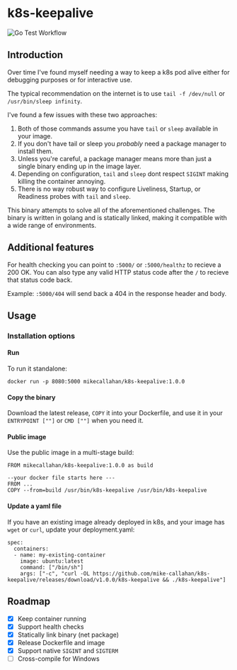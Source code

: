 # k8s-keepalive
![Go Test Workflow](https://github.com/mike-callahan/k8s-keepalive/blob/main/.github/workflows/go.yml/badge.svg)
## Introduction
Over time I've found myself needing a way to keep a k8s pod alive either for debugging purposes or for interactive use. 

The typical recommendation on the internet is to use `tail -f /dev/null` or `/usr/bin/sleep infinity`.

I've found a few issues with these two approaches:
1. Both of those commands assume you have `tail` or `sleep` available in your image.
2. If you don't have tail or sleep you *probably* need a package manager to install them.
3. Unless you're careful, a package manager means more than just a single binary ending up in the image layer.
4. Depending on configuration, `tail` and `sleep` dont respect `SIGINT` making killing the container annoying.
5. There is no way robust way to configure Liveliness, Startup, or Readiness probes with `tail` and `sleep`.

This binary attempts to solve all of the aforementioned challenges. The binary is written in golang and is statically linked, making it compatible with a wide range of environments.

## Additional features

For health checking you can point to `:5000/` or `:5000/healthz` to recieve a 200 OK. You can also type any valid HTTP status code after the `/` to recieve that status code back.

Example: `:5000/404` will send back a 404 in the response header and body.

## Usage
### Installation options
#### Run
To run it standalone:

`docker run -p 8080:5000 mikecallahan/k8s-keepalive:1.0.0`

#### Copy the binary
Download the latest release, `COPY` it into your Dockerfile, and use it in your `ENTRYPOINT [""]` or `CMD [""]` when you need it.

#### Public image
Use the public image in a multi-stage build:
```
FROM mikecallahan/k8s-keepalive:1.0.0 as build

--your docker file starts here ---
FROM ...
COPY --from=build /usr/bin/k8s-keepalive /usr/bin/k8s-keepalive
```

#### Update a yaml file
If you have an existing image already deployed in k8s, and your image has `wget` or `curl`, update your deployment.yaml:

```
spec:
  containers:
  - name: my-existing-container
    image: ubuntu:latest
    command: ["/bin/sh"]
    args: ["-c", "curl -OL https://github.com/mike-callahan/k8s-keepalive/releases/download/v1.0.0/k8s-keepalive && ./k8s-keepalive"]
```
## Roadmap
- [x] Keep container running
- [x] Support health checks
- [x] Statically link binary (net package)
- [x] Release Dockerfile and image
- [x] Support native `SIGINT` and `SIGTERM`
- [ ] Cross-compile for Windows

